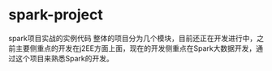 # spark-project
spark项目实战的实例代码
整体的项目分为几个模块，目前还正在开发进行中，之前主要侧重点的开发在j2EE方面上面，现在的开发侧重点在Spark大数据开发，通过这个项目来熟悉Spark的开发。
